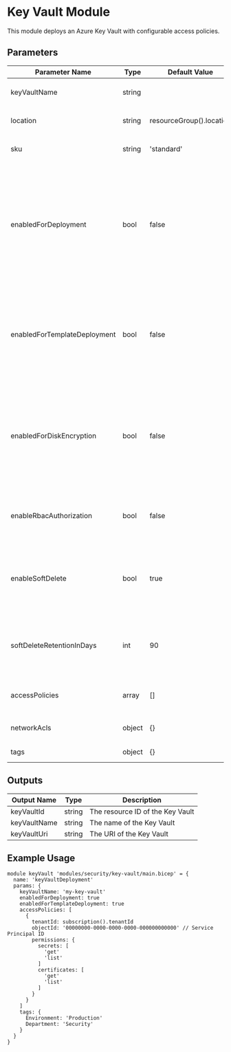 # Key Vault Module

This module deploys an Azure Key Vault with configurable access policies.

## Parameters

| Parameter Name | Type | Default Value | Description |
|----------------|------|---------------|-------------|
| keyVaultName | string | | The name of the Key Vault |
| location | string | resourceGroup().location | Location for all resources |
| sku | string | 'standard' | SKU name for the Key Vault |
| enabledForDeployment | bool | false | Property specifying whether Azure Virtual Machines are permitted to retrieve certificates stored as secrets from the vault |
| enabledForTemplateDeployment | bool | false | Property specifying whether Azure Resource Manager is permitted to retrieve secrets from the vault |
| enabledForDiskEncryption | bool | false | Property specifying whether Azure Disk Encryption is permitted to retrieve secrets from the vault and unwrap keys |
| enableRbacAuthorization | bool | false | Property that controls how data actions are authorized |
| enableSoftDelete | bool | true | Property to specify whether the 'soft delete' functionality is enabled for this Key Vault |
| softDeleteRetentionInDays | int | 90 | The number of days to retain deleted vaults and vault objects |
| accessPolicies | array | [] | Array of access policy objects |
| networkAcls | object | {} | Network ACLs for the Key Vault |
| tags | object | {} | Resource tags |

## Outputs

| Output Name | Type | Description |
|-------------|------|-------------|
| keyVaultId | string | The resource ID of the Key Vault |
| keyVaultName | string | The name of the Key Vault |
| keyVaultUri | string | The URI of the Key Vault |

## Example Usage

```bicep
module keyVault 'modules/security/key-vault/main.bicep' = {
  name: 'keyVaultDeployment'
  params: {
    keyVaultName: 'my-key-vault'
    enabledForDeployment: true
    enabledForTemplateDeployment: true
    accessPolicies: [
      {
        tenantId: subscription().tenantId
        objectId: '00000000-0000-0000-0000-000000000000' // Service Principal ID
        permissions: {
          secrets: [
            'get'
            'list'
          ]
          certificates: [
            'get'
            'list'
          ]
        }
      }
    ]
    tags: {
      Environment: 'Production'
      Department: 'Security'
    }
  }
}
```
